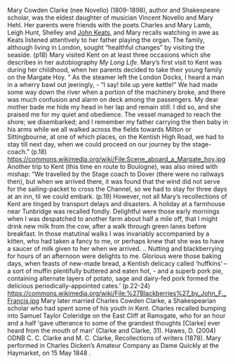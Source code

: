 Mary Cowden Clarke (nee Novello) (1809-1898), author and Shakespeare scholar, was the eldest daughter of musician Vincent Novello and Mary Hehl. Her parents were friends with the poets Charles and Mary Lamb, Leigh Hunt, Shelley and [John Keats]( /19c-keats-margate/), and Mary recalls watching in awe as Keats listened attentively to her father playing the organ. The family, although living in London, sought “healthful changes” by visiting the seaside. (p18) Mary visited Kent on at least three occasions which she describes in her autobiography _My Long Life_.
Mary’s first visit to Kent was during her childhood, when her parents decided to take their young family on the Margate Hoy. 
“ As the steamer left the London Docks, I heard a man in a wherry bawl out jeeringly, - “I say! bile up yere kettle!” We had made some way down the river when a portion of the machinery broke, and there was much confusion and alarm on deck among the passengers. My dear mother bade me hide my head in her lap and remain still. I did so, and she praised me for my quiet and obedience. The vessel managed to reach the shore; we disembarked; and I remember my father carrying the then baby in his arms while we all walked across the fields towards Milton or Sittingbourne, at one of which places, on the Kentish High Road, we had to stay till next day, when we could proceed on our journey by the stage-coach.” (p.18)
https://commons.wikimedia.org/wiki/File:Scene_aboard_a_Margate_hoy.jpg 
Another trip to Kent (this time en route to Boulogne), was also mired with mishap: 
“We travelled by the Stage coach to Dover (there were no railways then), but when we arrived there, it was found that the wind did not serve for the sailing-packet to cross the Channel, so we had to stay for three days at an inn, til we could embark. (p.19)
However, not all Mary’s recollections of Kent are tinged by transport delays and disasters. A holiday at a farmhouse near Tunbridge was recalled fondly.
Delightful were those early mornings when I was despatched to another farm about half a mile off, that I might drink new milk from the cow, after a walk through green lanes before breakfast. In those matutinal walks I was invariably accompanied by a kitten, who had taken a fancy to me, or perhaps knew that she was to have a saucer of milk given to her when we arrived. .. Nutting and blackberrying for hours of an afternoon were delights to me. Glorious were those baking days, when feasts of new-made bread, a Kentish delicacy called ‘huffkins’ – a sort of muffin plentifully buttered and eaten hot, - and a superb pork pie, containing alternate layers of potato, sage and dairy-fed pork formed the delicious periodically-appointed cates.’ (p.22-24)
https://commons.wikimedia.org/wiki/File:%27Blackberries%27_by_John_F._Francis.jpg 
Mary later married Charles Cowden Clarke, a Shakespearian scholar who had spent some of his youth in Kent. Charles recalled bumping into Samuel Taylor Coleridge on the East Cliff at Ramsgate, who for an hour and a half 'gave utterance to some of the grandest thoughts [Clarke] ever heard from the mouth of man' (Clarke and Clarke, 31).  Hawes, D. (2004) ODNB C. C. Clarke and M. C. Clarke, Recollections of writers (1878).
Mary performed in Charles Dicken’s Amateur Company as Dame Quickly at the Haymarket, on 15 May 1848
.
